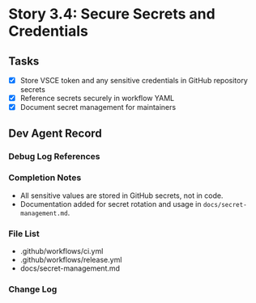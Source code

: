 # Story 3.4: Secure Secrets and Credentials

## Tasks

- [x] Store VSCE token and any sensitive credentials in GitHub repository secrets
- [x] Reference secrets securely in workflow YAML
- [x] Document secret management for maintainers

## Dev Agent Record

### Debug Log References

### Completion Notes

- All sensitive values are stored in GitHub secrets, not in code.
- Documentation added for secret rotation and usage in `docs/secret-management.md`.

### File List

- .github/workflows/ci.yml
- .github/workflows/release.yml
- docs/secret-management.md

### Change Log

